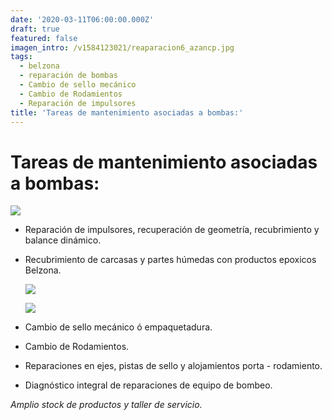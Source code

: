 ```yaml
---
date: '2020-03-11T06:00:00.000Z'
draft: true
featured: false
imagen_intro: /v1584123021/reaparacion6_azancp.jpg
tags:
  - belzona
  - reparación de bombas
  - Cambio de sello mecánico
  - Cambio de Rodamientos
  - Reparación de impulsores
title: 'Tareas de mantenimiento asociadas a bombas:'
---
```



# Tareas de mantenimiento asociadas a bombas:

![](https://res.cloudinary.com/novatec/v1584055763/reaparacion6_opjicw.jpg)

* Reparación de impulsores, recuperación de geometría, recubrimiento y balance dinámico.
* Recubrimiento de carcasas y partes húmedas con productos epoxicos Belzona.

  ![](https://res.cloudinary.com/novatec/v1584139608/reparacion8_mnx5r0.jpg)

  ![](https://res.cloudinary.com/novatec/v1584139626/reparacion7_hdba6z.png)
* Cambio de sello mecánico ó  empaquetadura.
* Cambio de Rodamientos.
* Reparaciones en ejes, pistas de sello y alojamientos porta - rodamiento.
* Diagnóstico integral de reparaciones de equipo de bombeo.

_Amplio stock de productos y taller de servicio._

